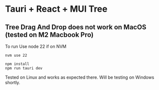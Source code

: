 # Tauri + React + MUI Tree

## Tree Drag And Drop does not work on MacOS (tested on M2 Macbook Pro) 

To run 
Use node 22 if on NVM
```
nvm use 22
```

```
npm install
npm run tauri dev
```

Tested on Linux and works as expected there. Will be testing on Windows shortly. 
